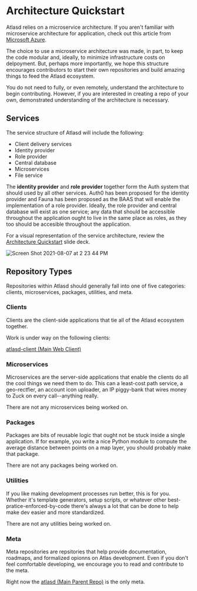 # Architecture Quickstart
Atlasd relies on a microservice architecture. If you aren't familiar with microservice architecture for application, check out this article from [Microsoft Azure](https://docs.microsoft.com/en-us/azure/architecture/guide/architecture-styles/microservices).

The choice to use a microservice architecture was made, in part, to keep the code modular and, ideally, to minimize infrastructure costs on delpoyment. But, perhaps more importantly, we hope this structure encourages contributors to start their own repositories and build amazing things to feed the Atlasd ecosystem.

You do not need to fully, or even remotely, understand the architecture to begin contributing. However, if you are interested in creating a repo of your own, demonstrated understanding of the architecture is necessary.

## Services
The service structure of Atlasd will include the following:
- Client delivery services
- Identity provider
- Role provider
- Central database
- Microservices
- File service

The **identity provider** and **role provider** together form the Auth system that should used by all other services. Auth0 has been proposed for the identity provider and Fauna has been proposed as the BAAS that will enable the implementation of a role provider. Ideally, the role provider and central database will exist as one service; any data that should be accessible throughout the application ought to live in the same place as roles, as they too should be accesible throughout the application.

For a visual representation of the service architecture, review the [Architecture Quickstart](https://docs.google.com/presentation/d/1X_PXxBQBLjXTfP17kSLM6m6KB487YMzLb4R2CXMUzfE/edit?usp=sharing) slide deck.

![Screen Shot 2021-08-07 at 2 23 44 PM](https://user-images.githubusercontent.com/79056955/128614182-480204e8-5bbe-4991-81be-80443c823298.png)


## Repository Types
Repositories within Atlasd should generally fall into one of five categories: clients, microservices, packages, utilities, and meta.

### Clients
Clients are the client-side applications that tie all of the Atlasd ecosystem together.

Work is under way on the following clients:

[atlasd-client (Main Web Client)](https://github.com/atlasd-geo/atlasd-client)

### Microservices
Microservices are the server-side applications that enable the clients do all the cool things we need them to do. This can a least-cost path service, a geo-rectfier, an account icon uploader, an IP piggy-bank that wires money to Zuck on every call--anything really.

There are not any microservices being worked on.

### Packages
Packages are bits of reusable logic that ought not be stuck inside a single application. If for example, you write a nice Python module to compute the average distance between points on a map layer, you should probably make that package.

There are not any packages being worked on.

### Utilities
If you like making development processes run better, this is for you. Whether it's template generators, setup scripts, or whatever other best-pratice-enforced-by-code there's always a lot that can be done to help make dev easier and more standardized.

There are not any utilities being worked on.

### Meta
Meta repositories are repsitories that help provide documentation, roadmaps, and formalized opionns on Atlas development. Even if you don't feel comfortable developing, we encourage you to read and contribute to the meta.

Right now the [atlasd (Main Parent Repo)](https://github.com/atlasd-geo/atlasd) is the only meta.
